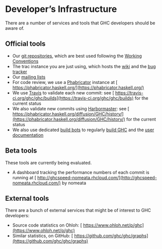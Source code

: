 # Developer’s Infrastructure



There are a number of services and tools that GHC developers should be aware of.


## Official tools


- Our [git repositories](repositories), which are best used following the [
  Working Conventions](https://ghc.haskell.org/trac/ghc/wiki/)
- The trac instance you are just using, which hosts the [wiki](/trac/ghc/wiki) and the [bug tracker](/trac/ghc/report)
- Our [mailing lists](mailing-lists-and-irc)
- For code review, we use a [Phabricator](phabricator) instance at [
  https://phabricator.haskell.org/](https://phabricator.haskell.org/)
- We use [Travis](travis) to validate each new commit: see [
  https://travis-ci.org/ghc/ghc/builds](https://travis-ci.org/ghc/ghc/builds) for the current status
- We also validate new commits using [Harbormaster](phabricator/harbormaster): see [
  https://phabricator.haskell.org/diffusion/GHC/history/](https://phabricator.haskell.org/diffusion/GHC/history/) for the current status
- We also use dedicated [build bots](builder-summary) to regularly [
  build GHC](http://haskell.inf.elte.hu/builders/) and the [
  user documentation](http://haskell.inf.elte.hu/docs/)

## Beta tools



These tools are currently being evaluated.


- A dashboard tracking the performance numbers of each commit is running at [
  http://ghcspeed-nomeata.rhcloud.com/](http://ghcspeed-nomeata.rhcloud.com/) by nomeata

## External tools



There are a bunch of external services that might be of interest to GHC developers:


- Source code statistics on Ohloh: [
  https://www.ohloh.net/p/ghc](https://www.ohloh.net/p/ghc)
- Similar statistics, on GitHub: [
  https://github.com/ghc/ghc/graphs](https://github.com/ghc/ghc/graphs)
